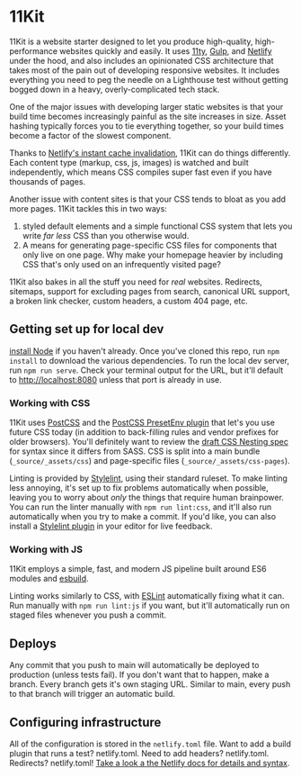 # 11Kit

11Kit is a website starter designed to let you produce high-quality, high-performance websites quickly and easily. It uses [11ty](https://www.11ty.dev/), [Gulp](https://gulpjs.com/), and [Netlify](https://www.netlify.com/) under the hood, and also includes an opinionated CSS architecture that takes most of the pain out of developing responsive websites. It includes everything you need to peg the needle on a Lighthouse test without getting bogged down in a heavy, overly-complicated tech stack.

One of the major issues with developing larger static websites is that your build time becomes increasingly painful as the site increases in size. Asset hashing typically forces you to tie everything together, so your build times become a factor of the slowest component. 

Thanks to [Netlify's instant cache invalidation](https://www.netlify.com/blog/2015/09/11/instant-cache-invalidation/), 11Kit can do things differently. Each content type (markup, css, js, images) is watched and built independently, which means CSS compiles super fast even if you have thousands of pages.

Another issue with content sites is that your CSS tends to bloat as you add more pages. 11Kit tackles this in two ways:
1. styled default elements and a simple functional CSS system that lets you write *far less* CSS than you otherwise would.
2. A means for generating page-specific CSS files for components that only live on one page. Why make your homepage heavier by including CSS that's only used on an infrequently visited page?

11Kit also bakes in all the stuff you need for *real* websites. Redirects, sitemaps, support for excluding pages from search, canonical URL support, a broken link checker, custom headers, a custom 404 page, etc.

## Getting set up for local dev
[install Node](https://nodejs.org/en/) if you haven't already. Once you've cloned this repo, run `npm install` to download the various dependencies. To run the local dev server, run `npm run serve`. Check your terminal output for the URL, but it'll default to [http://localhost:8080](http://localhost:8080) unless that port is already in use.

### Working with CSS
11Kit uses [PostCSS](https://postcss.org/) and the [PostCSS PresetEnv plugin](https://preset-env.cssdb.org/) that let's you use future CSS today (in addition to back-filling rules and vendor prefixes for older browsers). You'll definitely want to review the [draft CSS Nesting spec](https://drafts.csswg.org/css-nesting-1/) for syntax since it differs from SASS. CSS is split into a main bundle (`_source/_assets/css`) and page-specific files (`_source/_assets/css-pages`).

Linting is provided by [Stylelint](https://stylelint.io/), using their standard ruleset. To make linting less annoying, it's set up to fix problems automatically when possible, leaving you to worry about *only* the things that require human brainpower. You can run the linter manually with `npm run lint:css`, and it'll also run automatically when you try to make a commit. If you'd like, you can also install a [Stylelint plugin](https://marketplace.visualstudio.com/items?itemName=stylelint.vscode-stylelint) in your editor for live feedback.

### Working with JS
11Kit employs a simple, fast, and modern JS pipeline built around ES6 modules and [esbuild](https://esbuild.github.io/).

Linting works similarly to CSS, with [ESLint](https://eslint.org/) automatically fixing what it can. Run manually with `npm run lint:js` if you want, but it'll automatically run on staged files whenever you push a commit.

## Deploys
Any commit that you push to main will automatically be deployed to production (unless tests fail). If you don't want that to happen, make a branch. Every branch gets it's own staging URL. Similar to main, every push to that branch will trigger an automatic build.

## Configuring infrastructure
All of the configuration is stored in the `netlify.toml` file. Want to add a build plugin that runs a test? netlify.toml. Need to add headers? netlify.toml. Redirects? netlify.toml! [Take a look a the Netlify docs for details and syntax](https://docs.netlify.com/configure-builds/file-based-configuration/).
